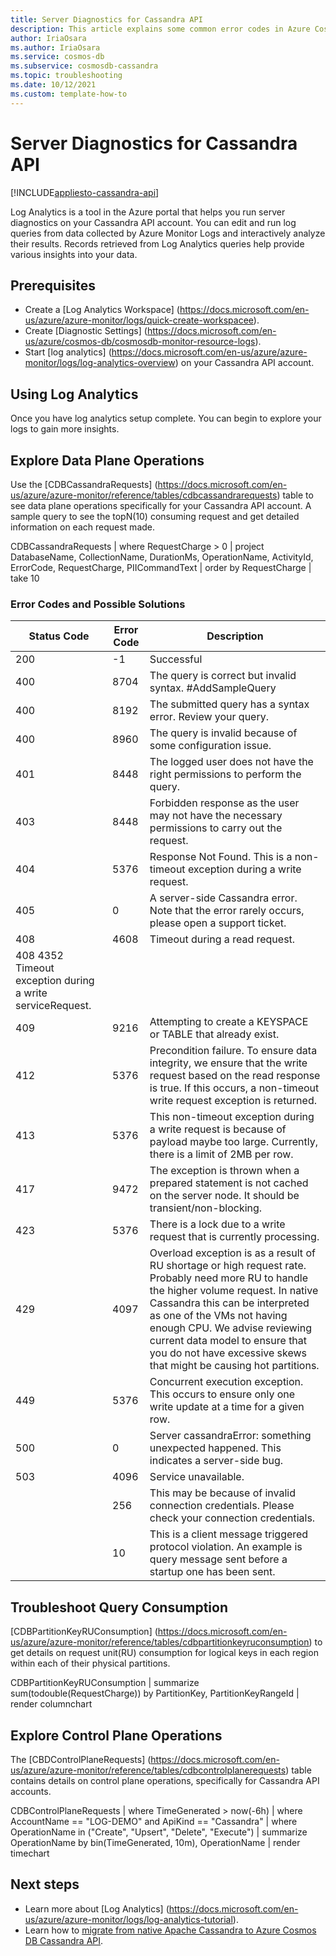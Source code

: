 ```yaml
---
title: Server Diagnostics for Cassandra API
description: This article explains some common error codes in Azure Cosmos DB's Cassandra API and how to trouble shoot using Log Analytics
author: IriaOsara
ms.author: IriaOsara
ms.service: cosmos-db
ms.subservice: cosmosdb-cassandra
ms.topic: troubleshooting
ms.date: 10/12/2021
ms.custom: template-how-to
---
```


# Server Diagnostics for Cassandra API
[!INCLUDE[appliesto-cassandra-api](../includes/appliesto-cassandra-api.md)]

Log Analytics is a tool in the Azure portal that helps you run server diagnostics on your Cassandra API account. You can edit and run log queries from data collected by Azure Monitor Logs and interactively analyze their results. Records retrieved from Log Analytics queries help provide various insights into your data.

## Prerequisites

- Create a [Log Analytics Workspace] (https://docs.microsoft.com/en-us/azure/azure-monitor/logs/quick-create-workspacee).
- Create [Diagnostic Settings] (https://docs.microsoft.com/en-us/azure/cosmos-db/cosmosdb-monitor-resource-logs).
- Start [log analytics] (https://docs.microsoft.com/en-us/azure/azure-monitor/logs/log-analytics-overview) on your Cassandra API account.

## Using Log Analytics
Once you have log analytics setup complete. You can begin to explore your logs to gain more insights.

## Explore Data Plane Operations
Use the [CDBCassandraRequests] (https://docs.microsoft.com/en-us/azure/azure-monitor/reference/tables/cdbcassandrarequests) table to see data plane operations specifically for your Cassandra API account. A sample query to see the topN(10) consuming request and get detailed information on each request made.

CDBCassandraRequests
| where RequestCharge  > 0
| project DatabaseName, CollectionName, DurationMs, OperationName, ActivityId, ErrorCode, RequestCharge, PIICommandText 
| order by RequestCharge
| take 10

### Error Codes and Possible Solutions
|Status Code | Error Code           | Description  |
|------------|----------------------|--------------|
| 200 | -1 | Successful |
| 400 |	8704 | The query is correct but invalid syntax. #AddSampleQuery |
| 400 |	8192 | The submitted query has a syntax error. Review your query. |
| 400 |	8960 |	The query is invalid because of some configuration issue. |
| 401 |8448 |The logged user does not have the right permissions to perform the query. |
| 403 |	8448 | Forbidden response as the user may not have the necessary permissions to carry out the request. |
| 404 | 5376 |Response Not Found. This is a non-timeout exception during a write request. |
| 405 |	0 | A server-side Cassandra error. Note that the error rarely occurs, please open a support ticket. |
| 408 | 4608 | Timeout during a read request. |
| 408	4352	Timeout exception during a write serviceRequest. |
| 409 |	9216 | Attempting to create a KEYSPACE or TABLE that already exist. |
| 412 | 5376 | Precondition failure. To ensure data integrity, we ensure that the write request based on the read response is true. If this occurs, a non-timeout write request exception is returned. |
| 413 | 5376 | This non-timeout exception during a write request is because of payload maybe too large. Currently, there is a limit of 2MB per row. |
| 417 | 9472 | The exception is thrown when a prepared statement is not cached on the server node. It should be transient/non-blocking. |
| 423 | 5376 | There is a lock due to  a write request that is currently processing. |
| 429 | 4097| Overload exception is as a result of RU shortage or high request rate. Probably need more RU to handle the higher volume request. In native Cassandra this can be interpreted as one of the VMs not having enough CPU. We advise reviewing current data model to ensure that you do not have excessive skews that might be causing hot partitions. |
| 449 |	5376 | Concurrent execution exception. This occurs to ensure only one write update at a time for a given row. |
| 500 |	0 |	Server cassandraError: something unexpected happened. This indicates a server-side bug. |
| 503 |	4096 | Service unavailable. |
| 	| 256 | This may be because of invalid connection credentials. Please check your connection credentials. |
| 	| 10 | This is a client message triggered protocol violation. An example is query message sent before a startup one has been sent. |

## Troubleshoot Query Consumption
[CDBPartitionKeyRUConsumption] (https://docs.microsoft.com/en-us/azure/azure-monitor/reference/tables/cdbpartitionkeyruconsumption) to get details on request unit(RU) consumption for logical keys in each region within each of their physical partitions.

CDBPartitionKeyRUConsumption 
| summarize sum(todouble(RequestCharge)) by PartitionKey, PartitionKeyRangeId
| render columnchart

## Explore Control Plane Operations
The [CBDControlPlaneRequests] (https://docs.microsoft.com/en-us/azure/azure-monitor/reference/tables/cdbcontrolplanerequests) table contains details on control plane operations, specifically  for Cassandra API accounts. 

CDBControlPlaneRequests
| where TimeGenerated > now(-6h)
| where AccountName == "LOG-DEMO" and ApiKind == "Cassandra"
| where OperationName in ("Create", "Upsert", "Delete", "Execute")
| summarize OperationName by bin(TimeGenerated, 10m), OperationName
| render timechart


## Next steps

- Learn more about [Log Analytics] (https://docs.microsoft.com/en-us/azure/azure-monitor/logs/log-analytics-tutorial).
- Learn how to [migrate from native Apache Cassandra to Azure Cosmos DB Cassandra API](migrate-data-databricks.md).